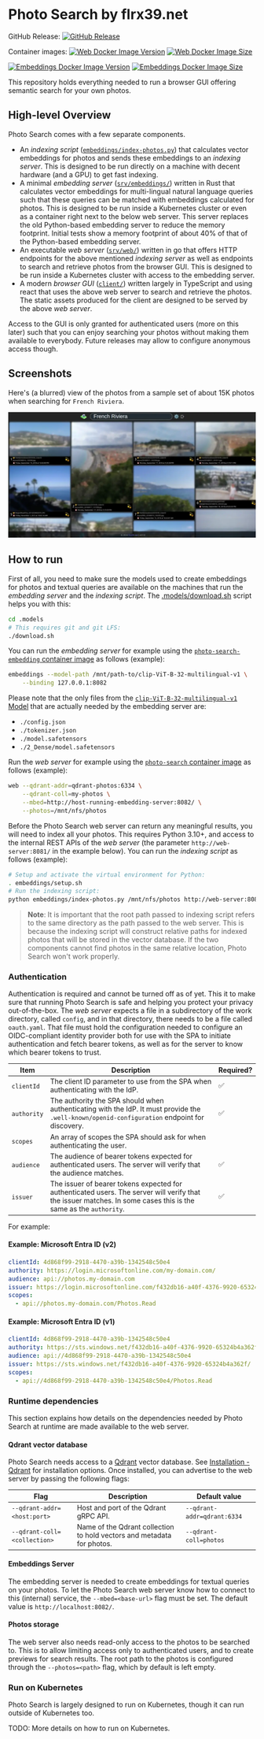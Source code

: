 # Photo Search by flrx39.net

GitHub Release:
[![GitHub Release](https://img.shields.io/github/v/release/rokeller/photo-search)](https://github.com/rokeller/photo-search/releases/latest)

Container images:
[![Web Docker Image Version](https://img.shields.io/docker/v/rokeller/photo-search?label=photo-search)](https://hub.docker.com/r/rokeller/photo-search)
[![Web Docker Image Size](https://img.shields.io/docker/image-size/rokeller/photo-search?label=photo-search)](https://hub.docker.com/r/rokeller/photo-search)

[![Embeddings Docker Image Version](https://img.shields.io/docker/v/rokeller/photo-search-embedding?label=photo-search-embedding)](https://hub.docker.com/r/rokeller/photo-search-embedding)
[![Embeddings Docker Image Size](https://img.shields.io/docker/image-size/rokeller/photo-search-embedding?label=photo-search-embedding)](https://hub.docker.com/r/rokeller/photo-search-embedding)


This repository holds everything needed to run a browser GUI offering semantic
search for your own photos.

## High-level Overview

Photo Search comes with a few separate components.

* An _indexing script_ ([`embeddings/index-photos.py`](embeddings/index-photos.py))
  that calculates vector embeddings for photos and sends these embeddings to an
  _indexing server_. This is designed to be run directly on a machine with decent
  hardware (and a GPU) to get fast indexing.
* A minimal _embedding server_ ([`srv/embeddings/`](srv/embeddings/)) written in
  Rust that calculates vector embeddings for multi-lingual natural language
  queries such that these queries can be matched with embeddings calculated for
  photos. This is designed to be run inside a Kubernetes cluster or even as a
  container right next to the below web server. This server replaces the old
  Python-based embedding server to reduce the memory footprint. Initial tests
  show a memory footprint of about 40% of that of the Python-based embedding
  server.
* An executable _web server_ ([`srv/web/`](srv/web/)) written in go that offers
  HTTP endpoints for the above mentioned _indexing server_ as well as endpoints
  to search and retrieve photos from the browser GUI. This is designed to be
  run inside a Kubernetes cluster with access to the embedding server.
* A modern _browser GUI_ ([`client/`](client/)) written largely in TypeScript
  and using react that uses the above web server to search and retrieve the
  photos. The static assets produced for the client are designed to be served
  by the above _web server_.

Access to the GUI is only granted for authenticated users (more on this later)
such that you can enjoy searching your photos without making them available to
everybody. Future releases may allow to configure anonymous access though.

## Screenshots

Here's (a blurred) view of the photos from a sample set of about 15K photos
when searching for `French Riviera`.

![Semantic search on photos](docs/screenshot.webp)

## How to run

First of all, you need to make sure the models used to create embeddings for
photos and textual queries are available on the machines that run the _embedding
server_ and the _indexing script_. The [.models/download.sh](.models/download.sh)
script helps you with this:

```bash
cd .models
# This requires git and git LFS:
./download.sh
```

You can run the _embedding server_ for example using the
[`photo-search-embedding` container image](https://hub.docker.com/r/rokeller/photo-search-embedding)
as follows (example):

```bash
embeddings --model-path /mnt/path-to/clip-ViT-B-32-multilingual-v1 \
    --binding 127.0.0.1:8082
```

Please note that the only files from the
[`clip-ViT-B-32-multilingual-v1` Model](https://huggingface.co/sentence-transformers/clip-ViT-B-32-multilingual-v1)
that are actually needed by the embedding server are:

* `./config.json`
* `./tokenizer.json`
* `./model.safetensors`
* `./2_Dense/model.safetensors`

Run the _web server_ for example using the
[`photo-search` container image](https://hub.docker.com/r/rokeller/photo-search)
as follows (example):

```bash
web --qdrant-addr=qdrant-photos:6334 \
    --qdrant-coll=my-photos \
    --mbed=http://host-running-embedding-server:8082/ \
    --photos=/mnt/nfs/photos
```

Before the Photo Search web server can return any meaningful results, you will
need to index all your photos. This requires Python 3.10+, and access to the
internal REST APIs of the _web server_ (the parameter `http://web-server:8081/`
in the example below). You can run the _indexing script_ as follows (example):

```bash
# Setup and activate the virtual environment for Python:
. embeddings/setup.sh
# Run the indexing script:
python embeddings/index-photos.py /mnt/nfs/photos http://web-server:8081/
```

> **Note**: It is important that the root path passed to indexing script refers
    to the same directory as the path passed to the web server. This is because
    the indexing script will construct relative paths for indexed photos that
    will be stored in the vector database. If the two components cannot find
    photos in the same relative location, Photo Search won't work properly.

### Authentication

Authentication is required and cannot be turned off as of yet. This it to make
sure that running Photo Search is safe and helping you protect your privacy
out-of-the-box. The _web server_ expects a file in a subdirectory of the work
directory, called `config`, and in that directory, there needs to be a file
called `oauth.yaml`. That file must hold the configuration needed to configure
an OIDC-compliant identity provider both for use with the SPA to initiate
authentication and fetch bearer tokens, as well as for the server to know which
bearer tokens to trust.

| Item | Description | Required? |
|---|---|---|
| `clientId` | The client ID parameter to use from the SPA when authenticating with the IdP. | ✅ |
| `authority` | The authority the SPA should when authenticating with the IdP. It must provide the `.well-known/openid-configuration` endpoint for discovery. | ✅ |
| `scopes` | An array of scopes the SPA should ask for when authenticating the user. | |
| `audience` | The audience of bearer tokens expected for authenticated users. The server will verify that the audience matches. | ✅ |
| `issuer` | The issuer of bearer tokens expected for authenticated users. The server will verify that the issuer matches. In some cases this is the same as the `authority`. | ✅ |

For example:

#### Example: Microsoft Entra ID (v2)

```yaml
clientId: 4d868f99-2918-4470-a39b-1342548c50e4
authority: https://login.microsoftonline.com/my-domain.com/
audience: api://photos.my-domain.com
issuer: https://login.microsoftonline.com/f432db16-a40f-4376-9920-65324b4a362f/v2.0
scopes:
  - api://photos.my-domain.com/Photos.Read
```

#### Example: Microsoft Entra ID (v1)

```yaml
clientId: 4d868f99-2918-4470-a39b-1342548c50e4
authority: https://sts.windows.net/f432db16-a40f-4376-9920-65324b4a362f/
audience: api://4d868f99-2918-4470-a39b-1342548c50e4
issuer: https://sts.windows.net/f432db16-a40f-4376-9920-65324b4a362f/
scopes:
  - api://4d868f99-2918-4470-a39b-1342548c50e4/Photos.Read
```

### Runtime dependencies

This section explains how details on the dependencies needed by Photo Search at
runtime are made available to the web server.

#### Qdrant vector database

Photo Search needs access to a [Qdrant](https://qdrant.tech/) vector database.
See [Installation - Qdrant](https://qdrant.tech/documentation/guides/installation/)
for installation options. Once installed, you can advertise to the web server
by passing the following flags:

| Flag | Description | Default value |
|---|---|---|
| `--qdrant-addr=<host:port>` | Host and port of the Qdrant gRPC API. | `--qdrant-addr=qdrant:6334` |
| `--qdrant-coll=<collection>` | Name of the Qdrant collection to hold vectors and metadata for photos. | `--qdrant-coll=photos` |

#### Embeddings Server

The embedding server is needed to create embeddings for textual queries on your
photos. To let the Photo Search web server know how to connect to this (internal)
service, the `--mbed=<base-url>` flag must be set. The default value is
`http://localhost:8082/`.

#### Photos storage

The web server also needs read-only access to the photos to be searched to. This
is to allow limiting access only to authenticated users, and to create previews
for search results.
The root path to the photos is configured through the `--photos=<path>` flag,
which by default is left empty.

### Run on Kubernetes

Photo Search is largely designed to run on Kubernetes, though it can run outside
of Kubernetes too.

TODO: More details on how to run on Kubernetes.
